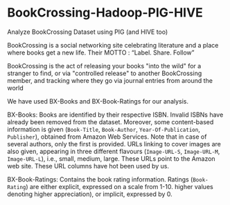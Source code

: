 # BookCrossing-Hadoop-PIG-HIVE
Analyze BookCrossing Dataset using PIG (and HIVE too)

BookCrossing is a social networking site celebrating literature and a place where books get a new life. 
Their MOTTO : “Label. Share. Follow”

BookCrossing is the act of releasing your books "into the wild" for a stranger to find, or via "controlled release" to another BookCrossing member, and tracking where they go via journal entries from around the world

We have used BX-Books and BX-Book-Ratings for our analysis.

BX-Books:
Books are identified by their respective ISBN. Invalid ISBNs have already been removed from the dataset. 
Moreover, some content-based information is given (`Book-Title`, `Book-Author`, `Year-Of-Publication`, `Publisher`), obtained from Amazon Web Services. Note that in case of several authors, only the first is provided. URLs linking to cover images are also given, appearing in three different flavours (`Image-URL-S`, `Image-URL-M`, `Image-URL-L`), i.e., small, medium, large. These URLs point to the Amazon web site. These URL columns have hot been used by us.

BX-Book-Ratings:
Contains the book rating information. Ratings (`Book-Rating`) are either explicit, expressed on a scale from 1-10.
higher values denoting higher appreciation), or implicit, expressed by 0.
